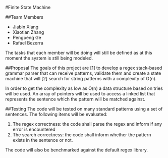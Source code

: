 #Finite State Machine

##Team Members

* Jiabin Xiang
* Xiaotian Zhang
* Pengpeng Ge
* Rafael Bezerra

The tasks that each member will be doing will still be defined as at this moment the system is still being modeled.


##Proposal
The goals of this project are [1] to develop a regex stack-based grammar parser that can receive patterns, validate them and create a state machine that will [2] search for string patterns with a complexity of O(n).

In order to get the complexity as low as O(n) a data structure based on tries will be used. An array of pointers will be used to access a linked list that represents the sentence which the pattern will be matched against.

##Testing
The code will be tested on many standard patterns using a set of sentences. The following items will be evaluated:

1. The regex correctness: the code shall parse the regex and inform if any error is encountered
2. The search correctness: the code shall inform whether the pattern exists in the sentence or not.

The code will also be benchmarked against the default regex library.